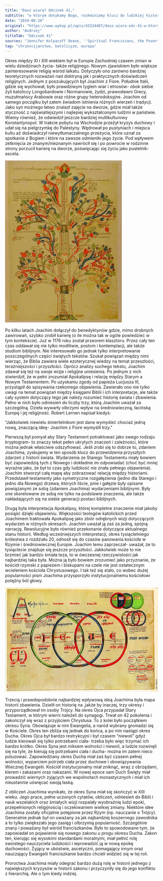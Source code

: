 ```yaml
---
title: "Dasz wiarę? Odcinek 41,"
subtitle: "w którym dotykamy Boga, rozkminiamy klucz do ludzkiej historii i tworzymy jedne z najbardziej wpływowych średniowiecznych idei."
date: "2019-08-20"
original: "https://www.wykop.pl/wpis/43324487/dasz-wiare-odc-41-w-ktorym-dotykamy-boga-rozkminia/"
author: "Andrzej"
titleTab: "Odcinek 41"
sources: "Jennifer Kolpacoff Deane, ''Spiritual Franciscans, the Poverty Controversy, and the Apocalypse'' w: ''A History of Medieval Heresy and Inquisition''   https://www.newadvent.org/cathen/08406c.htm||Catholic Encyclopedia: Joachim of Flora"
tag: "chrzescijanstwo, katolicyzm, europa"
---
```


Okres między XI i XIII wiekiem był w Europie Zachodniej czasem zmian w wielu dziedzinach życia- także religijnego. Nowym zjawiskiem było większe zainteresowanie religią wśród laikatu. Dotyczyło ono zarówno bardziej teoretycznych rozważań nad doktryną jak i praktycznych doświadczeń religijnych. Jednym z poszukujących był Joachim z Fiore. Południe Italii, gdzie się wychował, było prawdziwym tyglem wiar i etnosów- obok siebie żyli katoliccy Longobardowie i Normanowie, żydzi, prawosławni Grecy, muzułmańscy Arabowie oraz różne grupy heterodoksyjne. Joachim od samego początku był zatem świadom istnienia różnych wierzeń i tradycji. Jako syn możnego łatwo znalazł zajęcie na dworze, gdzie miał także styczność z najświatlejszymi i najlepiej wykształconymi ludźmi w państwie. Wiemy również, że odwiedził jeszcze bardziej multikulturowy Konstantynopol. W trakcie pobytu na Wschodzie przeżył kryzys duchowy i udał się na pielgrzymkę do Palestyny. Wędrował po pustyniach i miejsca kultu aż doświadczył niewytłumaczalnego przeżycia, które uznał za spotkanie z Bogiem i które na zawsze odmieniło jego życie. Pod wpływem zetknięcia ze znanym/nieznanym nawrócił się i po powrocie w rodzinne strony porzucił karierę na dworze, poświęcając się życiu jako pustelnik- asceta.

![Drzewo dziejów stworzone przez Joachima](../images/odc41/tree.jpg "Drzewo dziejów stworzone przez Joachima.")

Po kilku latach Joachim dołączył do benedyktynów gdzie, mimo drobnych zawirowań, szybko zrobił karierę (o ile można tak w ogóle powiedzieć w tym kontekście). Już w 1176 roku został przeorem klasztoru. Przez cały ten czas oddawał się nie tylko modlitwie, postom i kontemplacji, ale także studiom biblijnym. Nie interesowało go jednak tylko interpretowanie poszczególnych części świętych tekstów. Szukał powiązań między nimi wierząc, że Biblia zawiera wiele ezoterycznej wiedzy na temat przeszłości, teraźniejszości i przyszłości. Oprócz analizy suchego tekstu, Joachim zdawał się też na swoje wizje i religijne uniesienia. Po jednym z nich stwierdził, że w pełni zrozumiał Apokalipsę i relację między Starym a Nowym Testamentem. Po uzyskaniu zgody od papieża Lucjusza III, przystąpił do spisywania rzekomego objawienia. Zawierało ono nie tylko uwagi na temat powiązań między księgami Biblii i ich interpretacje, ale także cały system dotyczący tego jak należy rozumieć historię świata i zbawienia. Pełno w nich było odniesień do liczby trzy, którą Joachim uważał za szczególną. Dzieła wywarły olbrzymi wpływ na średniowieczną, łacińską Europę i jej religijność. Robert Lernen napisał kiedyś:

"Jakkolwiek niewielu śmiertelnikom jest dane wymyśleć chociaż jedną nową, znaczącą ideę- Joachim z Fiore wymyślił trzy." 

Pierwszą był pomysł aby Stary Testament potraktować jako swego rodzaju kryptogram- to znaczy tekst pełen ukrytych znaczeń i zależności, które można jednak właściwie odszyfrować. Jeśli zrobi się to dobrze to, zdaniem Joachima, zyskujemy w ten sposób klucz do przewidzenia przyszłych zdarzeń z historii świata. Wydarzenia ze Starego Testamentu miały bowiem być zapowiedzią tych z Nowego i dokładnie im odpowiadać (choć być mniej wyraźne jako, że był to czas gdy ludzkość nie znała pełnego objawienia). Joachim stworzył całą mapę aby zobrazować relację między historiami. Przedstawił testamenty jako symetryczne rozgałęzienia (jedno dla Starego i jedno dla Nowego) drzewa, których liście, pnie i gałęzie były opisane powiązanymi ze sobą (zdaniem Joachima) wydarzeniami biblijnymi. Były one skorelowane ze sobą nie tylko na podstawie znaczenia, ale także nakładających się na siebie generacji postaci biblijnych.

Drugą była interpretacja Apokalipsy, której kompletne znaczenie miał jakoby posiąść dzięki objawieniu. Większości teologów katolickich przed Joachimem traktowała Apokalipsę jako zbiór odrębnych wizji dotyczących wydarzeń w różnych okresach. Joachim uważał ją zaś za jedną, spójną narrację. Rewolucyjne było również przekonanie dotyczące aktualnego stanu historii. Według wcześniejszych interpretacji, okres tysiącletniego królestwa z rozdziału 20, odnosił się do czasów panowania kościoła w Rzymie i średniowiecznej Europie. Joachim temu zaprzeczał- uważał, że to tysiąclecie znajduje się jeszcze przyszłości. Jakkolwiek może to nie brzmieć jak bardzo śmiała teza, to w ówczesnej rzeczywistości jak najbardziej taka była. Można ją było bowiem zrozumieć jako przyznanie, że kościół rzymski z papieżem i biskupami na czele nie jest ostatecznym wcieleniem kościoła Chrystusowego. I tak też się stało, co wobec dużej popularności pism Joachima przysporzyło instytucjonalnemu kościołowi potężny ból głowy.

![Joachimowa interpretacja Trójcy Świętej, potępiona przez kościół jako błędna](../images/odc41/trinity.jpg "Joachimowa interpretacja Trójcy Świętej, potępiona przez kościół jako błędna.")

Trzecią i prawdopodobnie najbardziej wpływową ideą Joachima była mapa historii zbawienia. Dzielił on historię na ,jakże by inaczej, trzy okresy i przyporządkował im osoby Trójcy. Na okres Ojca przypadał Stary Testament, w którym wierni należeli do synagogi. Trwał on 42 pokolenia i zakończył się wraz z przyjściem Chrystusa. To z kolei było początkiem okresu Syna. Obowiązuje w nim Ewangelia, a naród wybrany gromadzi się w Kościele. Okres ten zbliża się jednak do końca, a po nim nastąpi okres Ducha. Okres Ojca był bardzo restrykcyjni i był czasem “niewoli” gdyż ludzie kierowali się tylko potrzebami ciała- trzeba było więc trzymać ich bardzo krótko. Okres Syna jest miksem wolności i niewoli, a ludzie rozwinęli się na tyle, że kierują się potrzebami ciała i ducha- można im zatem nieco poluzować. Zapowiedziany okres Ducha miał zaś być czasem pełnej wolności, wyparciem potrzeb ciała przez duchowe i obowiązywania Wiecznej Ewangelii. Kościół instytucjonalny miał zniknąć, wraz z obrzędami, klerem i zakazami oraz nakazami. W nowej epoce sam Duch Święty miał prowadzić wiernych żyjących we wspólnotach monastycznych i miał ich nieustannie uświęcać swoją łaską.

Z obliczeń Joachima wynikało, że okres Syna miał się skończyć w XIII wieku. Jego prace, pełne uczonych cytatów, obliczeń, odniesień do Biblii i nauk wszelakich oraz śmiałych wizji rozpalały wyobraźnię ludzi epoki, przepełnionych religijnością i oczekiwaniem wielkiej zmiany. Niektóre idee Joachima zostały oficjalnie potępione przez Rzym (np. nauczanie o Trójcy). Generalnie jednak był on uważany za jak najbardziej koszernego zawodnika a to tylko zwiększało jego zasięg i olbrzymią popularność. Szczególnie znany i poważany był wśród franciszkanów. Było to spowodowane tym, że zapowiadał on pojawienie się nowego zakonu u progu okresu Ducha. Zakon ten, kierując się wysokimi standardami moralnymi, miał pełnić rolę swoistego nauczyciela ludzkości i wprowadzić ją w nową epokę duchowości. Żyjący w ubóstwie, ascetyczni, pomagający innym oraz nauczający Ewangelii franciszkanie bardzo chcieli widzieć się w tej roli.

Proroctwa Joachima miały odegrać bardzo dużą rolę w historii jednego z największych kryzysów w historii zakonu i przyczyniły się do jego konfliktu z hierarchią. Ale o tym kiedy indziej.
